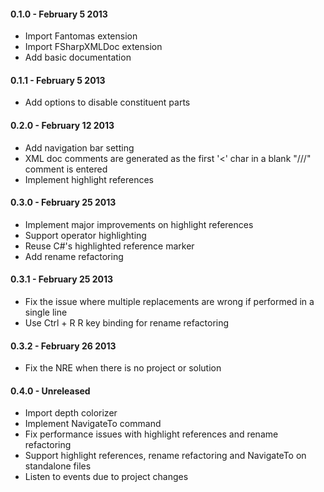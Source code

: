 #### 0.1.0 - February 5 2013
* Import Fantomas extension
* Import FSharpXMLDoc extension
* Add basic documentation

#### 0.1.1 - February 5 2013
* Add options to disable constituent parts

#### 0.2.0 - February 12 2013
* Add navigation bar setting
* XML doc comments are generated as the first '<' char in a blank "///" comment is entered
* Implement highlight references

#### 0.3.0 - February 25 2013
* Implement major improvements on highlight references
* Support operator highlighting
* Reuse C#'s highlighted reference marker
* Add rename refactoring

#### 0.3.1 - February 25 2013
* Fix the issue where multiple replacements are wrong if performed in a single line
* Use Ctrl + R R key binding for rename refactoring

#### 0.3.2 - February 26 2013
* Fix the NRE when there is no project or solution

#### 0.4.0 - Unreleased
* Import depth colorizer
* Implement NavigateTo command
* Fix performance issues with highlight references and rename refactoring
* Support highlight references, rename refactoring and NavigateTo on standalone files
* Listen to events due to project changes


